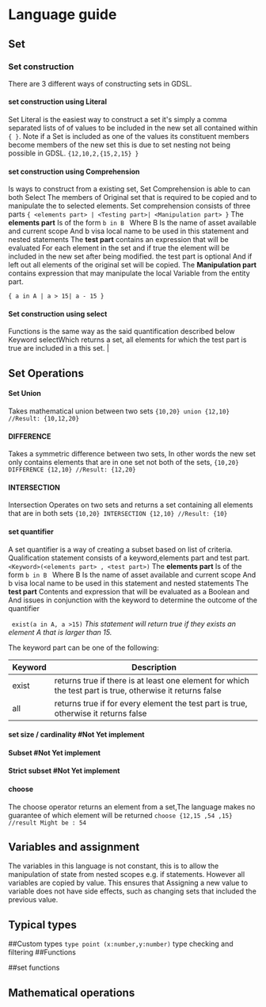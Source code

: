 # Language guide



## Set 
### Set construction
There are 3 different ways of constructing sets in GDSL.
#### set  construction using Literal
Set Literal is the easiest way to construct a set it's simply a comma separated lists of of values to be included in the new set all contained within `{ }`.
Note if a Set is included as one of the values its constituent members become members of the new set this is due to set nesting not being possible in GDSL.
`{12,10,2,{15,2,15} }`
#### set  construction using Comprehension
Is ways to construct from a existing set, Set Comprehension is able to can both Select
 The members of Original set that is required to be copied and to manipulate the to selected elements. Set comprehension consists of three parts 
`{ <elements part> | <Testing part>| <Manipulation part> }`
The **elements part** Is of the form `b in B ` Where B Is the name of asset available and current scope And b visa local name to be used in this statement and nested statements
The **test part**  contains an expression that will be evaluated For each element in the set and if true the element will be included in the new set after being modified. the test part is optional And if left out all elements of the original set will be copied. 
The **Manipulation part** contains expression that may manipulate the local Variable from the entity part.

`{ a in A | a > 15| a - 15 }`

#### Set construction using select
Functions is the same way as the said quantification described below Keyword selectWhich returns a set,
  all elements for which the  test part is true are included in a this set. |

## Set Operations
#### Set Union 
Takes mathematical union between two sets
`{10,20} union {12,10} //Result: {10,12,20}`
#### DIFFERENCE
Takes a symmetric difference between two sets, In other words the new set only contains elements that are in one set not both of the sets,
`{10,20} DIFFERENCE {12,10} //Result: {12,20}`
#### INTERSECTION
Intersection Operates on two sets and returns a set containing all elements that are in both sets
`{10,20} INTERSECTION {12,10} //Result: {10}`
#### set quantifier
A set quantifier is a way of creating a subset based on list of criteria.
Qualification statement consists of a keyword,elements part and test part.
`<Keyword>(<elements part> , <test part>)`
The **elements part** Is of the form `b in B ` Where B Is the name of asset available and current scope And b visa local name to be used in this statement and nested statements
The **test part**  Contents and expression that will be evaluated as a Boolean and And issues in conjunction with the keyword to determine the outcome of the quantifier



` exist(a in A, a >15)`
_This statement will return true if they exists an element A that is larger than 15._

The keyword part can be one of the following:

|**Keyword**   | **Description**  |
|:---|---------|
| exist  | returns true if there is at least one element for which the test part is true, otherwise it returns false  |
|  all | returns true if for every element the test part is true, otherwise it returns false |


#### set size / cardinality #Not Yet implement
#### Subset #Not Yet implement
#### Strict subset #Not Yet implement
#### choose
The choose operator returns an element from a set,The language makes no guarantee of which element will be returned
`choose {12,15 ,54 ,15} //result Might be : 54`




## Variables and assignment
The variables in this language is not constant, this is to allow the manipulation of state from nested scopes e.g. if statements.
However all variables are copied by value. This ensures that Assigning a new value to variable does not have
 side effects, such as changing sets that included the previous value. 
## Typical types

##Custom types
`type point (x:number,y:number)`
type checking and filtering
##Functions

##set functions

## Mathematical operations